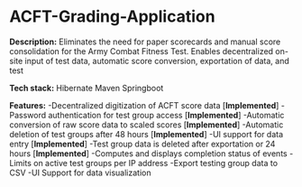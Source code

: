 # ACFT-Grading-Application
**Description:** Eliminates the need for paper scorecards and manual score consolidation for the Army Combat Fitness Test. Enables decentralized on-site input of test data, automatic score conversion, exportation of data, and test

**Tech stack:** 
   Hibernate 
   Maven 
   Springboot

**Features:**
-Decentralized digitization of ACFT score data [**Implemented**]
-Password authentication for test group access [**Implemented**]
-Automatic conversion of raw score data to scaled scores [**Implemented**]
-Automatic deletion of test groups after 48 hours [**Implemented**]
-UI support for data entry [**Implemented**]
-Test group data is deleted after exportation or 24 hours [**Implemented**]
-Computes and displays completion status of events
-Limits on active test groups per IP address
-Export testing group data to CSV 
-UI Support for data visualization 








